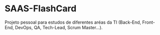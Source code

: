 # SAAS-FlashCard
Projeto pessoal para estudos de diferentes aréas da TI (Back-End, Front-End, DevOps, QA, Tech-Lead, Scrum Master...).
